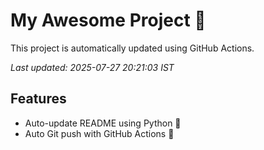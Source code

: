 # My Awesome Project 🚀

This project is automatically updated using GitHub Actions.

_Last updated: 2025-07-27 20:21:03 IST_

## Features
- Auto-update README using Python 🐍
- Auto Git push with GitHub Actions 🤖
